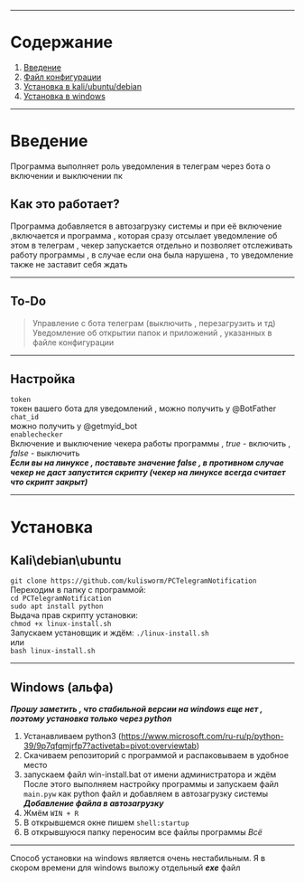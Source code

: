 ***
# Содержание #
1.   [Введение](https://github.com/kulisworm/PCTelegramNotification#%D0%B2%D0%B2%D0%B5%D0%B4%D0%B5%D0%BD%D0%B8%D0%B5 "Описание программы") 
2.   [Файл конфигурации](https://github.com/kulisworm/PCTelegramNotification#to-do "Настройка программы") 
3.   [Установка в kali/ubuntu/debian](https://github.com/kulisworm/PCTelegramNotification#kalidebianubuntu "Установка программы на linux") 
4.   [Установка в windows](https://github.com/kulisworm/PCTelegramNotification#windows-%D0%B0%D0%BB%D1%8C%D1%84%D0%B0 "Установка программы на windows")
***
# Введение #  
Программа выполняет роль уведомления в телеграм через бота о включении и выключении пк  
## Как это работает? ##  
Программа добавляется в автозагрузку системы и при её включение ,включается и программа , которая сразу отсылает уведомление об этом в телеграм , чекер запускается отдельно и позволяет отслеживать работу программы , в случае если она была нарушена , то уведомление также не заставит себя ждать  
***
## To-Do ##  
> Управление с бота телеграм (выключить , перезагрузить и тд)  
> Уведомление об открытии папок и приложений , указанных в файле конфигурации  
***
## Настройка ##
```token```  
токен вашего бота для уведомлений , можно получить у @BotFather  
```chat_id```  
можно получить у @getmyid_bot  
```enablechecker```  
Включение и выключение чекера работы программы , *true* - включить , *false* - выключить  
***Если вы на линуксе , поставьте значение false , в противном случае чекер не даст запустится скрипту (чекер на линуксе всегда считает что скрипт закрыт)***  
***
# Установка #  
##  Kali\debian\ubuntu ##  
```git clone https://github.com/kulisworm/PCTelegramNotification```  
Переходим в папку с программой:  
```cd PCTelegramNotification```  
```sudo apt install python```  
Выдача прав скрипту установки:  
```chmod +x linux-install.sh```  
Запускаем установщик и ждём:
```./linux-install.sh```  
или  
```bash linux-install.sh```  
***
## Windows (альфа) ##  
***Прошу заметить , что стабильной версии на windows еще нет , поэтому установка только через python***  
1.   Устанавливаем python3 (https://www.microsoft.com/ru-ru/p/python-39/9p7qfqmjrfp7?activetab=pivot:overviewtab) 
2.   Cкачиваем репозиторий с программой и распаковываем в удобное место 
3.   запускаем файл win-install.bat от имени администратора и ждём  
После этого выполняем настройку программы и запускаем файл ```main.pyw``` как python файл и добавляем в автозагрузку системы  
***Добавление файла в автозагрузку***  
1.   Жмём ```WIN + R``` 
2.   В открывшемся окне пишем ```shell:startup``` 
3.   В открывшуюся папку переносим все файлы программы 
*Всё*  
***
Способ установки на windows является очень нестабильным. Я в скором времени для windows выложу отдельный ***exe*** файл

